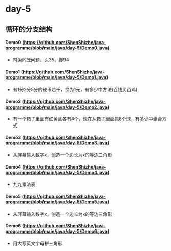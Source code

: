 # day-5
## 循环的分支结构
#### Demo0 (https://github.com/ShenShizhe/java-programme/blob/main/java/day-5/Demo0.java)
- 鸡兔同笼问题，头35，脚94
#### Demo1 (https://github.com/ShenShizhe/java-programme/blob/main/java/day-5/Demo1.java)
- 有1分2分5分的硬币若干，换为1元，有多少中方法(百钱买百鸡)
#### Demo2 (https://github.com/ShenShizhe/java-programme/blob/main/java/day-5/Demo2.java)
- 有一个箱子里面有红黄蓝各有4个，现在从箱子里面抓8个球，有多少中组合方式
#### Demo3 (https://github.com/ShenShizhe/java-programme/blob/main/java/day-5/Demo3.java)
- 从屏幕输入数字x，创造一个边长为x的等边三角形
#### Demo4 (https://github.com/ShenShizhe/java-programme/blob/main/java/day-5/Demo4.java)
- 九九乘法表
#### Demo5 (https://github.com/ShenShizhe/java-programme/blob/main/java/day-5/Demo5.java)
- 从屏幕输入数字x，创造一个边长为x的等边三角形
#### Demo6 (https://github.com/ShenShizhe/java-programme/blob/main/java/day-5/Demo6.java)
- 用大写英文字母拼三角形
